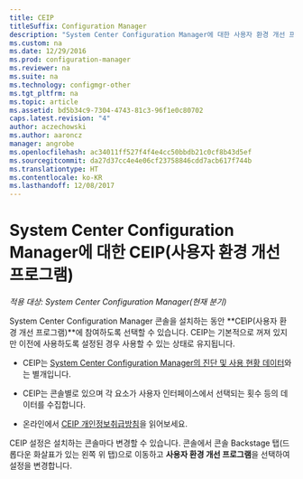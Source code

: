 ```yaml
---
title: CEIP
titleSuffix: Configuration Manager
description: "System Center Configuration Manager에 대한 사용자 환경 개선 프로그램 설정에 대해 알아봅니다."
ms.custom: na
ms.date: 12/29/2016
ms.prod: configuration-manager
ms.reviewer: na
ms.suite: na
ms.technology: configmgr-other
ms.tgt_pltfrm: na
ms.topic: article
ms.assetid: bd5b34c9-7304-4743-81c3-96f1e0c80702
caps.latest.revision: "4"
author: aczechowski
ms.author: aaroncz
manager: angrobe
ms.openlocfilehash: ac34011ff527f4f4e4cc50bbdb21c0cf8b43d5ef
ms.sourcegitcommit: da27d37cc4e4e06cf23758846cdd7acb617f744b
ms.translationtype: HT
ms.contentlocale: ko-KR
ms.lasthandoff: 12/08/2017
---
```

# <a name="customer-experience-improvement-program-ceip-for-system-center-configuration-manager"></a>System Center Configuration Manager에 대한 CEIP(사용자 환경 개선 프로그램)

*적용 대상: System Center Configuration Manager(현재 분기)*

System Center Configuration Manager 콘솔을 설치하는 동안 **CEIP(사용자 환경 개선 프로그램)**에 참여하도록 선택할 수 있습니다. CEIP는 기본적으로 꺼져 있지만 이전에 사용하도록 설정된 경우 사용할 수 있는 상태로 유지됩니다.  

-   CEIP는 [System Center Configuration Manager의 진단 및 사용 현황 데이터](../../../core/plan-design/diagnostics/diagnostics-and-usage-data.md)와는 별개입니다.  

-   CEIP는 콘솔별로 있으며 각 요소가 사용자 인터페이스에서 선택되는 횟수 등의 데이터를 수집합니다.  

-   온라인에서 [CEIP 개인정보취급방침](https://www.microsoft.com/products/ceip/en-us/privacypolicy.mspx)을 읽어보세요.  

CEIP 설정은 설치하는 콘솔마다 변경할 수 있습니다. 콘솔에서 콘솔 Backstage 탭(드롭다운 화살표가 있는 왼쪽 위 탭)으로 이동하고 **사용자 환경 개선 프로그램**을 선택하여 설정을 변경합니다.  
